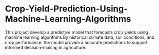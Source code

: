 # Crop-Yield-Prediction-Using-Machine-Learning-Algorithms
This project develop a predictive model that forecasts crop yields using machine learning  algorithms.By historical climate data, soil conditions, and crop performance, the model provide a  accurate predictions to support informed decision-making in agriculture.
